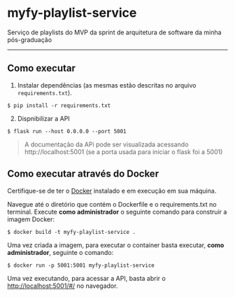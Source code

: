# myfy-playlist-service
Serviço de playlists do MVP da sprint de arquitetura de software da minha pós-graduação 

---
## Como executar 

1. Instalar dependências (as mesmas estão descritas no arquivo `requirements.txt`).
```
$ pip install -r requirements.txt
```

2. Dispnibilizar a API
```
$ flask run --host 0.0.0.0 --port 5001
```

> A documentação da APi pode ser visualizada acessando http://localhost:5001 (se a porta usada para iniciar o flask foi a 5001)

## Como executar através do Docker

Certifique-se de ter o [Docker](https://docs.docker.com/engine/install/) instalado e em execução em sua máquina.

Navegue até o diretório que contém o Dockerfile e o requirements.txt no terminal.
Execute **como administrador** o seguinte comando para construir a imagem Docker:

```
$ docker build -t myfy-playlist-service .
```

Uma vez criada a imagem, para executar o container basta executar, **como administrador**, seguinte o comando:

```
$ docker run -p 5001:5001 myfy-playlist-service
```

Uma vez executando, para acessar a API, basta abrir o [http://localhost:5001/#/](http://localhost:5001/#/) no navegador.
